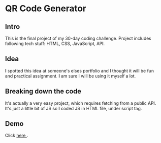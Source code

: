 # QR Code Generator
## Intro
This is the final project of my 30-day coding challenge. Project includes following tech stuff: HTML, CSS, JavaScript, API.

## Idea
I spotted this idea at someone's elses portfolio and I thought it will be  fun and practical assignment. I am sure I will be using it myself a lot. 

## Breaking down the code
It's actually a very easy project, which requires fetching from a public API. It's just a little bit of JS so I coded JS in HTML file, under script tag.
## Demo
Click <a href="https://qr-all.netlify.app/"> here </a>.
